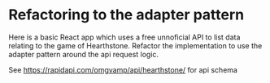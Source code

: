 # Refactoring to the adapter pattern

Here is a basic React app which uses a free unnoficial API to list data relating to the game of Hearthstone. Refactor the implementation to use the adapter pattern around the api request logic.

See https://rapidapi.com/omgvamp/api/hearthstone/ for api schema
